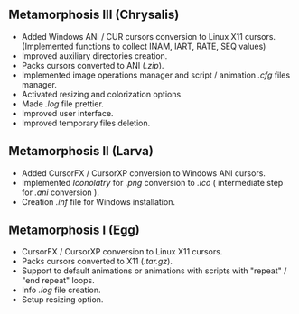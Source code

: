 ## Metamorphosis III (Chrysalis)
* Added Windows ANI / CUR cursors conversion to Linux X11 cursors. (Implemented functions to collect INAM, IART, RATE, SEQ values)
* Improved auxiliary directories creation.
* Packs cursors converted to ANI (*.zip*).
* Implemented image operations manager and script / animation *.cfg* files manager.
* Activated resizing and colorization options.
* Made *.log* file prettier.
* Improved user interface.
* Improved temporary files deletion.
 
## Metamorphosis II (Larva)
* Added CursorFX / CursorXP conversion to Windows ANI cursors.
* Implemented *Iconolatry* for *.png* conversion to *.ico* ( intermediate step for *.ani* conversion ).
* Creation *.inf* file for Windows installation.

## Metamorphosis I (Egg) 
* CursorFX / CursorXP conversion to Linux X11 cursors.
* Packs cursors converted to X11 (*.tar.gz*).
* Support to default animations or animations with scripts with "repeat" / "end repeat" loops.
* Info *.log* file creation.
* Setup resizing option.
    
